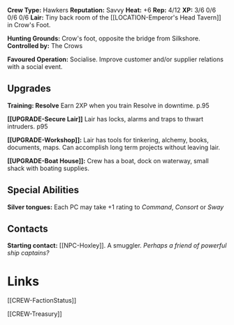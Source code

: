 **Crew Type:** Hawkers
**Reputation:** Savvy
**Heat:** +6
**Rep:**  4/12
**XP:** 3/6 0/6 0/6 0/6
**Lair:** Tiny back room of the [[LOCATION-Emperor's Head Tavern]] in Crow's Foot.

**Hunting Grounds:** Crow's foot, opposite the bridge from Silkshore.
**Controlled by:** The Crows

**Favoured Operation:** Socialise. Improve customer and/or supplier relations with a social event.

## Upgrades

**Training: Resolve** Earn 2XP when you train Resolve in downtime. p.95

**[[UPGRADE-Secure Lair]]** Lair has locks, alarms and traps to thwart intruders. p95

**[[UPGRADE-Workshop]]:** Lair has tools for tinkering, alchemy, books, documents, maps. Can accomplish long term projects without leaving lair.

**[[UPGRADE-Boat House]]:** Crew has a boat, dock on waterway, small shack with boating supplies.

## Special Abilities

**Silver tongues:** Each PC may take +1 rating to *Command*, *Consort* or *Sway*

## Contacts

**Starting contact:** [[NPC-Hoxley]]. A smuggler. *Perhaps a friend of powerful ship captains?*

# Links

[[CREW-FactionStatus]]

[[CREW-Treasury]]